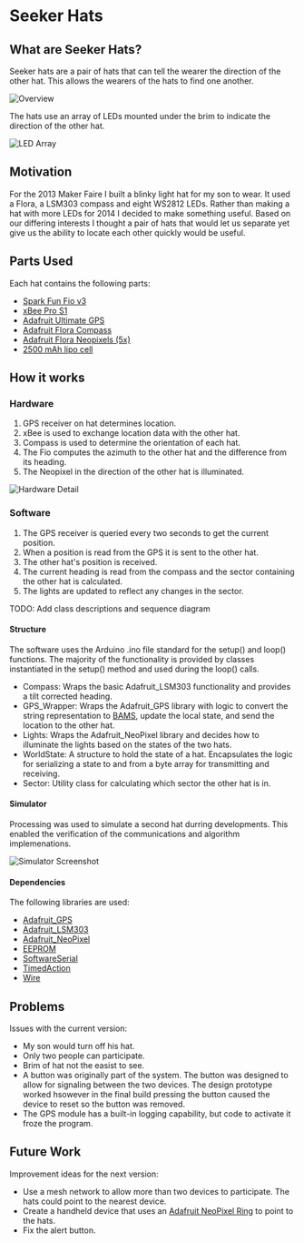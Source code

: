 # Seeker Hats 

## What are Seeker Hats?
Seeker hats are a pair of hats that can tell the wearer the direction of the other hat. This allows the wearers of the hats to find one another.

![Overview](https://bytebucket.org/johnpetersen/maker_faire_hat_2/raw/5520141078cb5e3dc5fb93ac7c405d0d74db730b/docs/img/overview.jpg?token=b8806103bb5f1941b55f3393889787d5b4f4b215)

The hats use an array of LEDs mounted under the brim to indicate the direction of the other hat.

![LED Array](https://bytebucket.org/johnpetersen/maker_faire_hat_2/raw/5520141078cb5e3dc5fb93ac7c405d0d74db730b/docs/img/lights.jpg?token=1eebe323201e67fadb03b4c54fccc2ee30e8dfc6)

## Motivation
For the 2013 Maker Faire I built a blinky light hat for my son to wear. It used a Flora, a LSM303 compass and eight WS2812 LEDs. Rather than making a hat with more LEDs for 2014 I decided to make something useful. Based on our differing interests I thought a pair of hats that would let us separate yet give us the ability to locate each other quickly would be useful.

## Parts Used
Each hat contains the following parts:

- [Spark Fun Fio v3](https://www.sparkfun.com/products/11520)
- [xBee Pro S1](https://www.sparkfun.com/products/8742)
- [Adafruit Ultimate GPS](https://www.adafruit.com/products/746)
- [Adafruit Flora Compass](https://www.adafruit.com/product/1247)
- [Adafruit Flora Neopixels (5x)](https://www.adafruit.com/products/1260)
- [2500 mAh lipo cell](https://www.adafruit.com/products/328)

## How it works
### Hardware
1. GPS receiver on hat determines location.
2. xBee is used to exchange location data with the other hat.
3. Compass is used to determine the orientation of each hat.
4. The Fio computes the azimuth to the other hat and the difference from its heading.
5. The Neopixel in the direction of the other hat is illuminated.

![Hardware Detail](https://bytebucket.org/johnpetersen/maker_faire_hat_2/raw/5520141078cb5e3dc5fb93ac7c405d0d74db730b/docs/img/detail.png?token=4874b91765271898af9626ac38e6b2e9b0862c97)

### Software
1. The GPS receiver is queried every two seconds to get the current position.
2. When a position is read from the GPS it is sent to the other hat.
3. The other hat's position is received.
4. The current heading is read from the compass and the sector containing the other hat is calculated.
5. The lights are updated to reflect any changes in the sector.

TODO: Add class descriptions and sequence diagram

#### Structure
The software uses the Arduino .ino file standard for the setup() and loop() functions. The majority of the functionality is provided by classes instantiated in the setup() method and used during the loop() calls.

- Compass: Wraps the basic Adafruit_LSM303 functionality and provides a tilt corrected heading.
- GPS_Wrapper: Wraps the Adafruit_GPS library with logic to convert the string representation to [BAMS](http://en.wikipedia.org/wiki/Binary_Angular_Measurement_System#Binary_angles), update the local state, and send the location to the other hat.
- Lights: Wraps the Adafruit_NeoPixel library and decides how to illuminate the lights based on the states of the two hats.
- WorldState: A structure to hold the state of a hat. Encapsulates the logic for serializing a state to and from a byte array for transmitting and receiving.
- Sector: Utility class for calculating which sector the other hat is in.

#### Simulator
Processing was used to simulate a second hat durring developments. This enabled the verification of the communications and algorithm implemenations.

![Simulator Screenshot](https://bytebucket.org/johnpetersen/maker_faire_hat_2/raw/68e54a224030066dfd5020993dae6c234a010a0e/docs/img/simulator.png?token=a825592bc86d05b309f373c2e93663daad61de02)

#### Dependencies
The following libraries are used:

- [Adafruit_GPS](https://github.com/adafruit/Adafruit-GPS-Library)
- [Adafruit_LSM303](https://github.com/adafruit/Adafruit_LSM303)
- [Adafruit_NeoPixel](https://github.com/adafruit/Adafruit_NeoPixel)
- [EEPROM](http://arduino.cc/en/Reference/EEPROM)
- [SoftwareSerial](http://arduino.cc/en/Reference/SoftwareSerial)
- [TimedAction](http://playground.arduino.cc/Code/TimedAction)
- [Wire](http://arduino.cc/en/Reference/Wire)

## Problems
Issues with the current version:

- My son would turn off his hat.
- Only two people can participate.
- Brim of hat not the easist to see.
- A button was originally part of the system. The button was designed to allow for signaling between the two devices. The design prototype worked hsowever in the final build pressing the button caused the device to reset so the button was removed. 
- The GPS module has a built-in logging capability, but code to activate it froze the program.

## Future Work
Improvement ideas for the next version:

- Use a mesh network to allow more than two devices to participate. The hats could point to the nearest device.
- Create a handheld device that uses an [Adafruit NeoPixel Ring](https://www.adafruit.com/products/1586) to point to the hats.
- Fix the alert button.